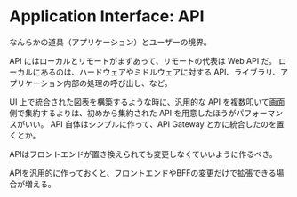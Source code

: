 # Application Interface: API

なんらかの道具（アプリケーション）とユーザーの境界。

API にはローカルとリモートがまずあって、リモートの代表は Web API だ。
ローカルにあるのは、ハードウェアやミドルウェアに対する API、ライブラリ、アプリケーション内部の処理の呼び出し、など。

UI 上で統合された図表を構築するような時に、汎用的な API を複数叩いて画面側で集約するよりは、初めから集約された API を用意したほうがパフォーマンスがいい。
API 自体はシンプルに作って、API Gateway とかに統合したのを置くとか。

APIはフロントエンドが置き換えられても変更しなくていいように作るべき。

APIを汎用的に作っておくと、フロントエンドやBFFの変更だけで拡張できる場合が増える。

